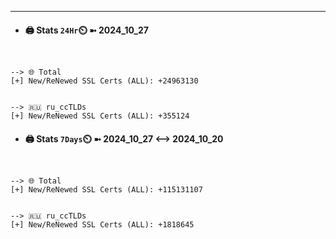 

---
- #### 🖨️ **Stats** `24Hr`⏲️ ➼ 2024_10_27
```console


--> 🌐 Total
[+] New/ReNewed SSL Certs (ALL): +24963130


--> 🇷🇺 ru_ccTLDs
[+] New/ReNewed SSL Certs (ALL): +355124

```

- #### 🖨️ **Stats** `7Days`⏲️ ➼ 2024_10_27 <--> 2024_10_20
```console


--> 🌐 Total
[+] New/ReNewed SSL Certs (ALL): +115131107


--> 🇷🇺 ru_ccTLDs
[+] New/ReNewed SSL Certs (ALL): +1818645

```


